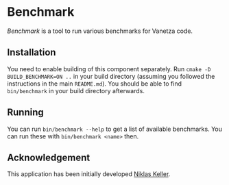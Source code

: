 # Benchmark

*Benchmark* is a tool to run various benchmarks for Vanetza code.

## Installation

You need to enable building of this component separately.
Run `cmake -D BUILD_BENCHMARK=ON ..` in your build directory (assuming you followed the instructions in the main `README.md`).
You should be able to find `bin/benchmark` in your build directory afterwards.

## Running

You can run `bin/benchmark --help` to get a list of available benchmarks.
You can run these with `bin/benchmark <name>` then.

## Acknowledgement

This application has been initially developed [Niklas Keller](https://github.com/kelunik).
